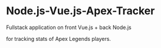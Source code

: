 # Node.js-Vue.js-Apex-Tracker

Fullstack application on front Vue.js + back Node.js 

for tracking stats of Apex Legends players.


